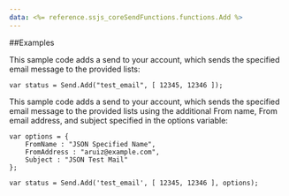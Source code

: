 ```yaml
---
data: <%= reference.ssjs_coreSendFunctions.functions.Add %>
---
```


##Examples

This sample code adds a send to your account, which sends the specified email message to the provided lists:
```
var status = Send.Add("test_email", [ 12345, 12346 ]);
```
This sample code adds a send to your account, which sends the specified email message to the provided lists using the additional From name, From email address, and subject specified in the options variable:
```
var options = {
    FromName : "JSON Specified Name",
    FromAddress : "aruiz@example.com",
    Subject : "JSON Test Mail"
};

var status = Send.Add('test_email', [ 12345, 12346 ], options);
```
